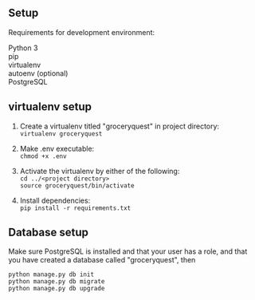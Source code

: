 ## Setup
  
Requirements for development environment:  

Python 3  
pip  
virtualenv  
autoenv (optional)  
PostgreSQL  

## virtualenv setup

1. Create a virtualenv titled "groceryquest" in project directory:  
`virtualenv groceryquest`  

2. Make .env executable:  
`chmod +x .env`  

3. Activate the virtualenv by either of the following:  
`cd ../<project directory>`  
`source groceryquest/bin/activate`  

4. Install dependencies:  
`pip install -r requirements.txt`
  

## Database setup  

Make sure PostgreSQL is installed and that your user has a role, and that you have created a database called "groceryquest", then  

`python manage.py db init`  
`python manage.py db migrate`  
`python manage.py db upgrade`  
